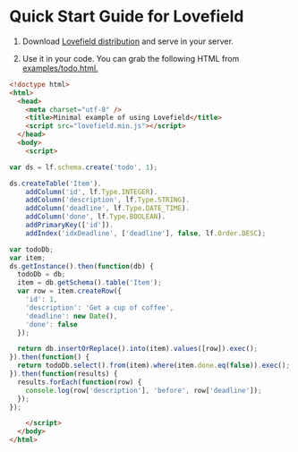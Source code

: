 # Quick Start Guide for Lovefield

1. Download <a href="https://raw.githubusercontent.com/google/lovefield/master/dist/lovefield.min.js">Lovefield distribution</a> and serve in your server.

2. Use it in your code. You can grab the following HTML from <a href="https://raw.githubusercontent.com/google/lovefield/master/examples/todo.html">examples/todo.html.</a>

```html
<!doctype html>
<html>
  <head>
    <meta charset="utf-8" />
    <title>Minimal example of using Lovefield</title>
    <script src="lovefield.min.js"></script>
  </head>
  <body>
    <script>

var ds = lf.schema.create('todo', 1);

ds.createTable('Item').
    addColumn('id', lf.Type.INTEGER).
    addColumn('description', lf.Type.STRING).
    addColumn('deadline', lf.Type.DATE_TIME).
    addColumn('done', lf.Type.BOOLEAN).
    addPrimaryKey(['id']).
    addIndex('idxDeadline', ['deadline'], false, lf.Order.DESC);

var todoDb;
var item;
ds.getInstance().then(function(db) {
  todoDb = db;
  item = db.getSchema().table('Item');
  var row = item.createRow({
    'id': 1,
    'description': 'Get a cup of coffee',
    'deadline': new Date(),
    'done': false
  });

  return db.insertOrReplace().into(item).values([row]).exec();
}).then(function() {
  return todoDb.select().from(item).where(item.done.eq(false)).exec();
}).then(function(results) {
  results.forEach(function(row) {
    console.log(row['description'], 'before', row['deadline']);
  });
});

    </script>
  </body>
</html>
```

